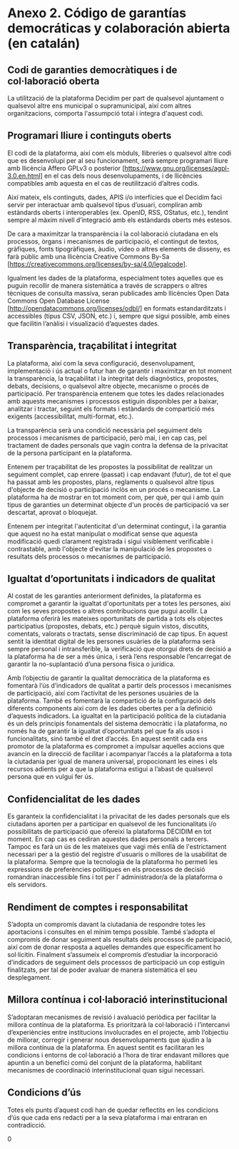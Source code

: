 # Anexo 2. Código de garantías democráticas y colaboración abierta (en catalán)

## Codi de garanties democràtiques i de col·laboració oberta

La utilització de la plataforma Decidim per part de qualsevol ajuntament o qualsevol altre ens municipal o supramunicipal, així com altres organitzacions, comporta l'assumpció total i íntegra d'aquest codi.

## Programari lliure i continguts oberts
El codi de la plataforma, així com els mòduls, llibreries o qualsevol altre codi que es desenvolupi per al seu funcionament, serà sempre programari lliure amb llicència Affero GPLv3 o posterior [https://www.gnu.org/licenses/agpl-3.0.en.html] en el cas dels nous desenvolupaments, i de llicències compatibles amb aquesta en el cas de reutilització d’altres codis.

Així mateix, els continguts, dades, APIS i/o interfícies que el Decidim faci servir per interactuar amb qualsevol tipus d’usuari, compliran amb estàndards oberts i interoperables (ex. OpenID, RSS, OStatus, etc.), tendint sempre al màxim nivell d’integració amb els estàndards oberts més estesos.

De cara a maximitzar la transparència i la col·laboració ciutadana en els processos, òrgans i mecanismes de participació, el contingut de textos, gràfiques, fonts tipogràfiques, àudio, vídeo o altres elements de disseny, es farà públic amb una llicència Creative Commons By-Sa [https://creativecommons.org/licenses/by-sa/4.0/legalcode].

Igualment les dades de la plataforma, especialment totes aquelles que es puguin recollir de manera sistemàtica a través de scrappers o altres tècniques de consulta massiva,  seran publicades amb llicències Open Data Commons Open Database License [http://opendatacommons.org/licenses/odbl/] en formats estandarditzats i accessibles (tipus CSV, JSON, etc.) i, sempre que sigui possible, amb eines que facilitin l’anàlisi i visualizació d’aquestes dades.

## Transparència, traçabilitat i integritat
La plataforma, així com la seva configuració, desenvolupament, implementació i ús actual o futur han de garantir i maximitzar en tot moment la transparència, la traçabilitat i la integritat dels diagnòstics, propostes, debats, decisions, o qualsevol altre objecte, mecanisme o procés de participació.
Per transparència entenem que totes les dades relacionades amb aquests mecanismes i processos estiguin disponibles per a baixar, analitzar i tractar, seguint els formats i estàndards de compartició més exigents (accessibilitat, multi-format, etc.).

La transparència serà una condició necessària pel seguiment dels processos i mecanismes de participació, però mai, i en cap cas, pel tractament de dades personals que vagin contra la defensa de la privacitat de la persona participant en la plataforma.

Entenem per traçabilitat de les propostes la possibilitat de realitzar un seguiment complet, cap enrere (passat) i cap endavant (futur), de tot el que ha passat amb les propostes, plans, reglaments o qualsevol altre tipus d'objecte de decisió o participació inclòs en un procés o mecanisme. La plataforma ha de mostrar en tot moment com, per què, per qui i amb quin tipus de garanties un determinat objecte d'un procés de participació va ser descartat, aprovat o bloquejat.

Entenem per integritat l'autenticitat d'un determinat contingut, i la garantia que aquest no ha estat manipulat o modificat sense que aquesta modificació quedi clarament registrada i sigui visiblement verificable i contrastable, amb l'objecte d'evitar la manipulació de les propostes o resultats dels processos o mecanismes de participació.

## Igualtat d’oportunitats i indicadors de qualitat
Al costat de les garanties anteriorment definides, la plataforma es compromet a garantir la igualtat d'oportunitats per a totes les persones,  així com les seves propostes o altres contribucions que pugui acollir. La plataforma oferirà les mateixes oportunitats de partida a tots els objectes participatius (propostes, debats, etc.) perquè siguin vistos, discutits, comentats, valorats o tractats, sense discriminació de cap tipus. En aquest sentit la identitat  digital de les persones usuàries de la plataforma serà sempre personal i intransferible, la verificació que otorgui drets de decisió a la plataforma ha de ser a més única,  i serà l’ens responsable l’encarregat de garantir la no-suplantació d’una persona física o jurídica.

Amb l’objectiu de garantir la qualitat democràtica de la plataforma es fomentarà l’ús d’indicadors de qualitat a partir dels processos i mecanismes de participació, així com l’activitat de les persones usuàries de la plataforma. També es fomentarà la compartició de la configuració dels diferents components així com de les dades obertes per a la definició d’aquests indicadors.
La igualtat en la participació política de la ciutadania és un dels principis fonamentals del sistema democràtic i la plataforma, no només ha de garantir la igualtat d’oportunitats pel que fa als usos i funcionalitats, sinó també el dret d’accés. En aquest sentit cada ens promotor de la plataforma es compromet a impulsar aquelles accions que avancin en la direcció de facilitar i acompanyar  l’accés a la plataforma a tota la ciutadania per igual de manera universal, propocionant les eines i els recursos adients per a que la plataforma estigui a l’abast de qualsevol persona que en vulgui fer ús.

## Confidencialitat de les dades
Es garanteix la confidencialitat i la privacitat de les dades personals que els ciutadans aporten per a participar en qualsevol de les funcionalitats i/o possibilitats de participació que ofereixi la plataforma DECIDIM en tot moment. En cap cas es cediran aquestes dades personals a tercers. Tampoc es farà un ús de les mateixes que vagi més enllà de l'estrictament necessari per a la gestió del registre d'usuaris o millores de la usabilitat de la plataforma. Sempre que la tecnologia de la plataforma ho permeti les expressions de preferències polítiques en els processos de decisió romandran inaccessible fins i tot per l’ administrador/a de la plataforma o els servidors.

## Rendiment de comptes i responsabilitat
S’adopta un compromís davant la ciutadania de respondre totes les aportacions i consultes en el mínim temps possible. També s’adopta el compromís de donar seguiment als resultats dels processos de participació, així com de donar resposta a aquelles demandes que específicament ho sol·licitin. Finalment s’assumeix el compromís d’estudiar la incorporació d’indicadors de seguiment dels processos de participació un cop estiguin finalitzats, per tal de poder avaluar de manera sistemàtica el seu desplegament.

## Millora contínua i col·laboració interinstitucional
S’adoptaran mecanismes de revisió i avaluació periòdica per facilitar la millora contínua de la plataforma.
Es prioritzarà la col·laboració i l’intercanvi d’experiències entre institucions involucrades en el projecte, amb l’objectiu de millorar, corregir i generar nous desenvolupaments que ajudin a la millora contínua de la plataforma.
En aquest sentit es facilitaran les condicions i entorns de col·laboració a l’hora de tirar endavant millores que apuntin a un benefici comú del conjunt de la plataforma, habilitant mecanismes de coordinació interinstitucional quan sigui necessari.

## Condicions d’ús
Totes els punts d’aquest codi han de quedar reflectits en les condicions d’ús que cada ens redacti per a la seva plataforma i mai entraran en contradicció.    

0
